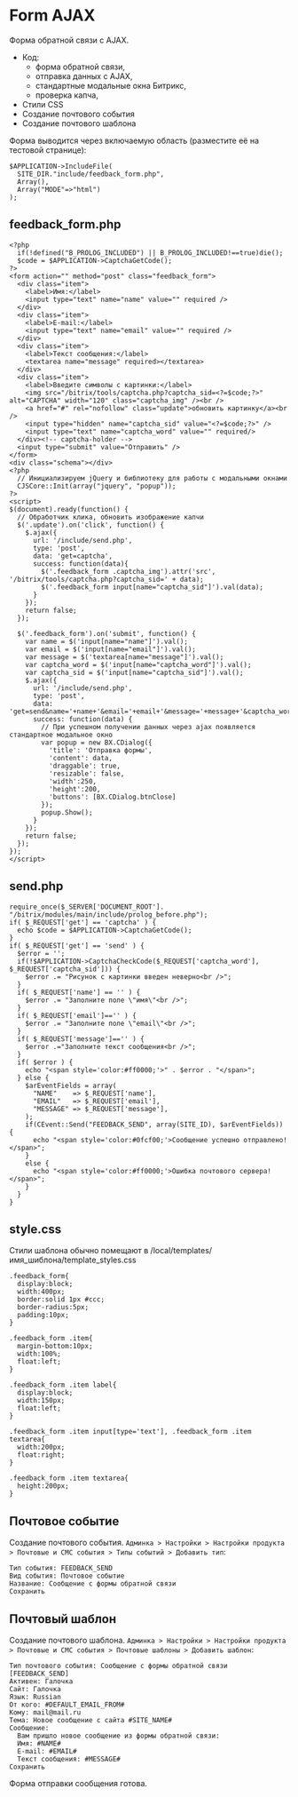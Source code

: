 # Form AJAX
Форма обратной связи с AJAX.

- Код:
  - форма обратной связи,
  - отправка данных с AJAX,
  - стандартные модальные окна Битрикс,
  - проверка капча,
- Стили CSS
- Создание почтового события
- Создание почтового шаблона

Форма выводится через включаемую область (разместите её на тестовой странице):

    $APPLICATION->IncludeFile(
      SITE_DIR."include/feedback_form.php",
      Array(),
      Array("MODE"=>"html")
    );

## feedback_form.php

    <?php
      if(!defined("B_PROLOG_INCLUDED") || B_PROLOG_INCLUDED!==true)die();
      $code = $APPLICATION->CaptchaGetCode();
    ?>
    <form action="" method="post" class="feedback_form">
      <div class="item">
        <label>Имя:</label>
        <input type="text" name="name" value="" required />
      </div>
      <div class="item">
        <label>E-mail:</label>
        <input type="text" name="email" value="" required />
      </div>
      <div class="item">
        <label>Текст сообщения:</label>
        <textarea name="message" required></textarea>
      </div>
      <div class="item">
        <label>Введите символы с картинки:</label>
        <img src="/bitrix/tools/captcha.php?captcha_sid=<?=$code;?>" alt="CAPTCHA" width="120" class="captcha_img" /><br />
        <a href="#" rel="nofollow" class="update">обновить картинку</a><br />
        <input type="hidden" name="captcha_sid" value="<?=$code;?>" />
        <input type="text" name="captcha_word" value="" required/>
      </div><!-- captcha-holder -->
      <input type="submit" value="Отправить" />
    </form>
    <div class="schema"></div>
    <?php
      // Инициализируем jQuery и библиотеку для работы с модальными окнами
      CJSCore::Init(array("jquery", "popup"));
    ?>
    <script>
    $(document).ready(function() {
      // Обработчик клика, обновить изображение капчи
      $('.update').on('click', function() {
        $.ajax({
          url: '/include/send.php',
          type: 'post',
          data: 'get=captcha',
          success: function(data){
            $('.feedback_form .captcha_img').attr('src', '/bitrix/tools/captcha.php?captcha_sid=' + data);
            $('.feedback_form input[name="captcha_sid"]').val(data);
          }
        });
        return false;
      });

      $('.feedback_form').on('submit', function() {
        var name = $('input[name="name"]').val();
        var email = $('input[name="email"]').val();
        var message = $('textarea[name="message"]').val();
        var captcha_word = $('input[name="captcha_word"]').val();
        var captcha_sid = $('input[name="captcha_sid"]').val();
        $.ajax({
          url: '/include/send.php',
          type: 'post',
          data: 'get=send&name='+name+'&email='+email+'&message='+message+'&captcha_word='+captcha_word+'&captcha_sid='+captcha_sid,
          success: function(data) {
            // При успешном получении данных через ajax появляется стандартное модальное окно
            var popup = new BX.CDialog({
              'title': 'Отправка формы',
              'content': data,
              'draggable': true,
              'resizable': false,
              'width':250,
              'height':200,
              'buttons': [BX.CDialog.btnClose]
            });
            popup.Show();
          }
        });
        return false;
      });
    });
    </script>

## send.php

    require_once($_SERVER['DOCUMENT_ROOT']. "/bitrix/modules/main/include/prolog_before.php");
    if( $_REQUEST['get'] == 'captcha' ) {
      echo $code = $APPLICATION->CaptchaGetCode();
    }
    if( $_REQUEST['get'] == 'send' ) {
      $error = '';
      if(!$APPLICATION->CaptchaCheckCode($_REQUEST['captcha_word'], $_REQUEST['captcha_sid'])) {
        $error .= "Рисунок с картинки введен неверно<br />";
      }
      if( $_REQUEST['name'] == '' ) {
        $error .= "Заполните поле \"имя\"<br />";
      }
      if( $_REQUEST['email']=='' ) {
        $error .= "Заполните поле \"email\"<br />";
      }
      if( $_REQUEST['message']=='' ) {
        $error .="Заполните текст сообщения<br />";
      }
      if( $error ) {
        echo "<span style='color:#ff0000;'>" . $error . "</span>";
      } else {
        $arEventFields = array(
          "NAME"    => $_REQUEST['name'],
          "EMAIL"   => $_REQUEST['email'],
          "MESSAGE" => $_REQUEST['message'],
        );
        if(CEvent::Send("FEEDBACK_SEND", array(SITE_ID), $arEventFields)) {
          echo "<span style='color:#0fcf00;'>Сообщение успешно отправлено!</span>";
        }
        else {
          echo "<span style='color:#ff0000;'>Ошибка почтового сервера!</span>";
        }
      }
    }

## style.css
Стили шаблона обычно помещают в /local/templates/имя_шиблона/template_styles.css

    .feedback_form{
      display:block;
      width:400px;
      border:solid 1px #ccc;
      border-radius:5px;
      padding:10px;
    }

    .feedback_form .item{
      margin-bottom:10px;
      width:100%;
      float:left;
    }

    .feedback_form .item label{
      display:block;
      width:150px;
      float:left;
    }

    .feedback_form .item input[type='text'], .feedback_form .item textarea{
      width:200px;
      float:right;
    }

    .feedback_form .item textarea{
      height:200px;
    }

## Почтовое событие
Создание почтового события.
`Админка > Настройки > Настройки продукта > Почтовые и СМС события > Типы событий > Добавить тип`:

    Тип события: FEEDBACK_SEND
    Вид события: Почтовое событие
    Название: Сообщение с формы обратной связи
    Сохранить

## Почтовый шаблон
Создание почтового шаблона.
`Админка > Настройки > Настройки продукта > Почтовые и СМС события > Почтовые шаблоны > Добавить шаблон`:

    Тип почтового события: Сообщение с формы обратной связи [FEEDBACK_SEND]
    Активен: Галочка
    Сайт: Галочка
    Язык: Russian
    От кого: #DEFAULT_EMAIL_FROM#
    Кому: mail@mail.ru
    Тема: Новое сообщение с сайта #SITE_NAME#
    Сообщение:
      Вам пришло новое сообщение из формы обратной связи:
      Имя: #NAME#
      E-mail: #EMAIL#
      Текст сообщения: #MESSAGE#
    Сохранить

Форма отправки сообщения готова.
